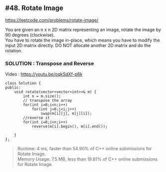 ## #48. Rotate Image
https://leetcode.com/problems/rotate-image/

You are given an n x n 2D matrix representing an image, rotate the image by 90 degrees (clockwise).<br>
You have to rotate the image in-place, which means you have to modify the input 2D matrix directly. DO NOT allocate another 2D matrix and do the rotation.

 ### SOLUTION :  Transpose and Reverse 
Video : https://youtu.be/oqkSdXf-p6k

``` 
class Solution {
public:
    void rotate(vector<vector<int>>& m) {
        int n = m.size();
        // transpose the array
        for(int i=0;i<n;i++)
            for(int j=0;j<i;j++)
                swap(m[i][j], m[j][i]);
        //reverse it   
        for(int i=0;i<n;i++)
            reverse(m[i].begin(), m[i].end());
        
    }
};

```

> Runtime: 4 ms, faster than 54.90% of C++ online submissions for Rotate Image. <br>
> Memory Usage: 7.5 MB, less than 19.81% of C++ online submissions for Rotate Image.
